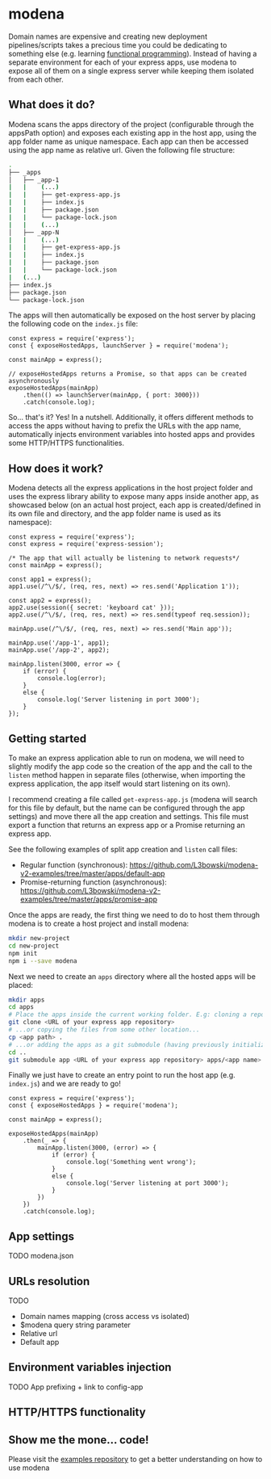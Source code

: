 # modena

Domain names are expensive and creating new deployment pipelines/scripts takes a precious time you could be dedicating to something else (e.g. learning [functional programming](https://drboolean.gitbooks.io/mostly-adequate-guide-old/content/)). Instead of having a separate environment for each of your express apps, use modena to expose all of them on a single express server while keeping them isolated from each other.

## What does it do?

Modena scans the apps directory of the project (configurable through the appsPath option) and exposes each existing app in the host app, using the app folder name as unique namespace. Each app can then be accessed using the app name as relative url. Given the following file structure:

```bash
.
├── _apps
│   ├── _app-1
|   |    (...)
|   |    ├── get-express-app.js
|   |    ├── index.js
|   |    ├── package.json
|   |    └── package-lock.json
|   |    (...)
│   ├── _app-N
|   |    (...)
|   |    ├── get-express-app.js
|   |    ├── index.js
|   |    ├── package.json
|   |    └── package-lock.json
|   (...)
├── index.js
├── package.json
└── package-lock.json
```

The apps will then automatically be exposed on the host server by placing the following code on the `index.js` file:

```
const express = require('express');
const { exposeHostedApps, launchServer } = require('modena');

const mainApp = express();

// exposeHostedApps returns a Promise, so that apps can be created asynchronously
exposeHostedApps(mainApp)
    .then(() => launchServer(mainApp, { port: 3000}))
    .catch(console.log);
```

So... that's it? Yes! In a nutshell. Additionally, it offers different methods to access the apps without having to prefix the URLs with the app name, automatically injects environment variables into hosted apps and provides some HTTP/HTTPS functionalities.

## How does it work?

Modena detects all the express applications in the host project folder and uses the express library ability to expose many apps inside another app, as showcased below (on an actual host project, each app is created/defined in its own file and directory, and the app folder name is used as its namespace):

```
const express = require('express');
const express = require('express-session');

/* The app that will actually be listening to network requests*/
const mainApp = express();

const app1 = express();
app1.use(/^\/$/, (req, res, next) => res.send('Application 1'));

const app2 = express();
app2.use(session({ secret: 'keyboard cat' }));
app2.use(/^\/$/, (req, res, next) => res.send(typeof req.session));

mainApp.use(/^\/$/, (req, res, next) => res.send('Main app'));

mainApp.use('/app-1', app1);
mainApp.use('/app-2', app2);

mainApp.listen(3000, error => {
    if (error) {
        console.log(error);
    }
    else {
        console.log('Server listening in port 3000');
    }
});
```

## Getting started

To make an express application able to run on modena, we will need to slightly modify the app code so the creation of the app and the call to the `listen` method happen in separate files (otherwise, when importing the express application, the app itself would start listening on its own).

I recommend creating a file called `get-express-app.js` (modena will search for this file by default, but the name can be configured through the app settings) and move there all the app creation and settings. This file must export a function that returns an express app or a Promise returning an express app.

See the following examples of split app creation and `listen` call files:

-   Regular function (synchronous): https://github.com/L3bowski/modena-v2-examples/tree/master/apps/default-app
-   Promise-returning function (asynchronous): https://github.com/L3bowski/modena-v2-examples/tree/master/apps/promise-app

Once the apps are ready, the first thing we need to do to host them through modena is to create a host project and install modena:

```bash
mkdir new-project
cd new-project
npm init
npm i --save modena
```

Next we need to create an `apps` directory where all the hosted apps will be placed:

```bash
mkdir apps
cd apps
# Place the apps inside the current working folder. E.g: cloning a repo...
git clone <URL of your express app repository>
# ...or copying the files from some other location...
cp <app path> .
# ...or adding the apps as a git submodule (having previously initialized a git repository)...
cd ..
git submodule app <URL of your express app repository> apps/<app name>
```

Finally we just have to create an entry point to run the host app (e.g. `index.js`) and we are ready to go!

```
const express = require('express');
const { exposeHostedApps } = require('modena');

const mainApp = express();

exposeHostedApps(mainApp)
    .then(_ => {
        mainApp.listen(3000, (error) => {
            if (error) {
                console.log('Something went wrong');
            }
            else {
                console.log('Server listening at port 3000');
            }
        })
    })
    .catch(console.log);
```

## App settings

TODO modena.json

## URLs resolution

TODO

-   Domain names mapping (cross access vs isolated)
-   \$modena query string parameter
-   Relative url
-   Default app

## Environment variables injection

TODO App prefixing + link to config-app

## HTTP/HTTPS functionality

## Show me the mone... code!

Please visit the [examples repository](https://github.com/L3bowski/modena-v2-examples) to get a better understanding on how to use modena
